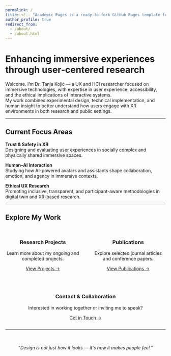 ```yaml
---
permalink: /
title: <!-- "Academic Pages is a ready-to-fork GitHub Pages template for academic personal websites" -->
author_profile: true
redirect_from: 
  - /about/
  - /about.html
---
```


<!-- 

Example: editing a markdown file for a talk
![Editing a markdown file for a talk](/images/editing-talk.png)

For more info
------
More info about configuring Academic Pages can be found in [the guide](https://academicpages.github.io/markdown/), the [growing wiki](https://github.com/academicpages/academicpages.github.io/wiki), and you can always [ask a question on GitHub](https://github.com/academicpages/academicpages.github.io/discussions). The [guides for the Minimal Mistakes theme](https://mmistakes.github.io/minimal-mistakes/docs/configuration/) (which this theme was forked from) might also be helpful.
-->

# Enhancing immersive experiences through user-centered research

Welcome. I’m Dr. Tanja Kojić — a UX and HCI researcher focused on immersive technologies, with expertise in user experience, accessibility, and the ethical implications of interactive systems.  
My work combines experimental design, technical implementation, and human insight to better understand how users engage with XR environments in both research and public settings.

---

## Current Focus Areas

**Trust & Safety in XR**  
Designing and evaluating user experiences in socially complex and physically shared immersive spaces.

**Human–AI Interaction**  
Studying how AI-powered avatars and assistants shape collaboration, emotion, and agency in immersive contexts.

**Ethical UX Research**  
Promoting inclusive, transparent, and participant-aware methodologies in digital twin and XR-based research.

---

## Explore My Work

<div style="display: flex; flex-wrap: wrap; justify-content: space-between; text-align: center; gap: 2rem; margin-top: 2rem;">

<div style="flex: 1; min-width: 200px;">
  <h3>Research Projects</h3>
  <p>Learn more about my ongoing and completed projects.</p>
  <p><a href="/projects/">View Projects →</a></p>
</div>

<div style="flex: 1; min-width: 200px;">
  <h3>Publications</h3>
  <p>Explore selected journal articles and conference papers.</p>
  <p><a href="/publications/">View Publications →</a></p>
</div>

<div style="flex: 1; min-width: 200px;">
  <h3>Contact & Collaboration</h3>
  <p>Interested in working together or inviting me to speak?</p>
  <p><a href="/contact/">Get in Touch →</a></p>
</div>

</div>

---

<div style="text-align: center; margin-top: 3rem;">
<em>“Design is not just how it looks — it's how it makes people feel.”</em>
</div>
